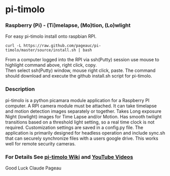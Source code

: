 # pi-timolo
### Raspberry (Pi) - (Ti)melapse, (Mo)tion, (Lo)wlight

For easy pi-timolo install onto raspbian RPI. 

    curl -L https://raw.github.com/pageauc/pi-timolo/master/source/install.sh | bash

From a computer logged into the RPI via ssh(Putty) session use mouse to highlight command above, right click, copy.  
Then select ssh(Putty) window, mouse right click, paste.  The command should 
download and execute the github install.sh script for pi-timolo.

### Description
pi-timolo is a python picamara module application for a Raspberry PI computer.
A RPI camera module must be attached. It can take timelapse and motion detection
images separately or together. Takes Long exposure Night (lowlight) images for
Time Lapse and/or Motion. Has smooth twilight transitions based on a threshold light
setting, so a real time clock is not required. Customization settings are saved in a config.py file.
The application is primarily designed for headless operation and include sync.sh that
can securely synchronize files with a users google drive.  This works well for remote security
cameras.  

### For Details See [pi-timolo Wiki](https://github.com/pageauc/pi-timolo/wiki) and [YouTube Videos](https://www.youtube.com/playlist?list=PLLXJw_uJtQLa11A4qjVpn2D2T0pgfaSG0)
        
Good Luck
Claude Pageau 
